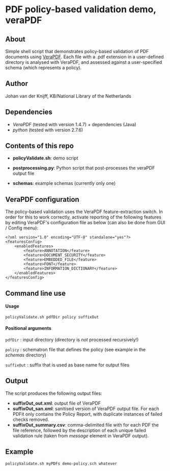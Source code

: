 # PDF policy-based validation demo, veraPDF

## About

Simple shell script that demonstrates policy-based validation of PDF documents using [VeraPDF](http://verapdf.org/). Each file with a .pdf extension in a user-defined directory is analysed with VeraPDF, and assessed against a  user-specified schema (which represents a policy).

## Author
Johan van der Knijff, KB/National Library of the Netherlands

## Dependencies

- *VeraPDF* (tested with version 1.4.7) + dependencies (Java)
- *python* (tested with version 2.7.6)

## Contents of this repo

- **policyValidate.sh**: demo script

- **postprocessing.py**: Python script that post-processes the veraPDF output file

- **schemas**: example schemas (currently only one)


## VeraPDF configuration

The policy-based validation uses the VeraPDF feature-extraction switch. In order for this to work correctly, activate reporting of the following features by editing VeraPDF's configuration file as below (can also be done from GUI / Config menu):

    <?xml version="1.0" encoding="UTF-8" standalone="yes"?>
    <featuresConfig>
        <enabledFeatures>
            <feature>ANNOTATION</feature>
            <feature>DOCUMENT_SECURITY</feature>
            <feature>EMBEDDED_FILE</feature>
            <feature>FONT</feature>
            <feature>INFORMATION_DICTIONARY</feature>
        </enabledFeatures>
    </featuresConfig>


## Command line use

#### Usage

    policyValidate.sh pdfDir policy suffixOut

#### Positional arguments

`pdfDir` : input directory (directory is *not* processed recursively!)

`policy` : schematron file that defines the policy (see example in the *schemas* directory)

`suffixOut` : suffix that is used as base name for output files

## Output

The script produces the following output files:

- **suffixOut_out.xml**: output file of VeraPDF
- **suffixOut_san.xml**: sanitised version of VeraPDF output file. For each PDFit only contains the Policy Report, with duplicate instances of failed checks removed.
- **suffixOut_summary.csv**:  comma-delimited file with for each PDF the file reference, followed by the description of each unique failed validation rule (taken from *message* element in VeraPDF output).


## Example

`policyValidate.sh myPDFs demo-policy.sch whatever`

